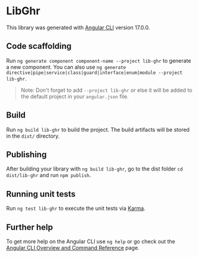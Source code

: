 # LibGhr

This library was generated with [Angular CLI](https://github.com/angular/angular-cli) version 17.0.0.

## Code scaffolding

Run `ng generate component component-name --project lib-ghr` to generate a new component. You can also use `ng generate directive|pipe|service|class|guard|interface|enum|module --project lib-ghr`.
> Note: Don't forget to add `--project lib-ghr` or else it will be added to the default project in your `angular.json` file. 

## Build

Run `ng build lib-ghr` to build the project. The build artifacts will be stored in the `dist/` directory.

## Publishing

After building your library with `ng build lib-ghr`, go to the dist folder `cd dist/lib-ghr` and run `npm publish`.

## Running unit tests

Run `ng test lib-ghr` to execute the unit tests via [Karma](https://karma-runner.github.io).

## Further help

To get more help on the Angular CLI use `ng help` or go check out the [Angular CLI Overview and Command Reference](https://angular.io/cli) page.
